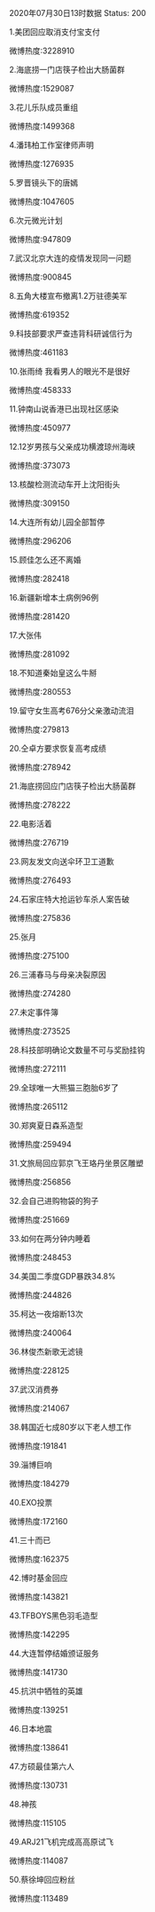 2020年07月30日13时数据
Status: 200

1.美团回应取消支付宝支付

微博热度:3228910

2.海底捞一门店筷子检出大肠菌群

微博热度:1529087

3.花儿乐队成员重组

微博热度:1499368

4.潘玮柏工作室律师声明

微博热度:1276935

5.罗晋镜头下的唐嫣

微博热度:1047605

6.次元微光计划

微博热度:947809

7.武汉北京大连的疫情发现同一问题

微博热度:900845

8.五角大楼宣布撤离1.2万驻德美军

微博热度:619352

9.科技部要求严查违背科研诚信行为

微博热度:461183

10.张雨绮 我看男人的眼光不是很好

微博热度:458333

11.钟南山说香港已出现社区感染

微博热度:450977

12.12岁男孩与父亲成功横渡琼州海峡

微博热度:373073

13.核酸检测流动车开上沈阳街头

微博热度:309150

14.大连所有幼儿园全部暂停

微博热度:296206

15.顾佳怎么还不离婚

微博热度:282418

16.新疆新增本土病例96例

微博热度:281420

17.大张伟

微博热度:281092

18.不知道秦始皇这么牛掰

微博热度:280553

19.留守女生高考676分父亲激动流泪

微博热度:279813

20.仝卓方要求恢复高考成绩

微博热度:278942

21.海底捞回应门店筷子检出大肠菌群

微博热度:278222

22.电影活着

微博热度:276719

23.网友发文向送伞环卫工道歉

微博热度:276493

24.石家庄特大抢运钞车杀人案告破

微博热度:275836

25.张月

微博热度:275100

26.三浦春马与母亲决裂原因

微博热度:274280

27.未定事件簿

微博热度:273525

28.科技部明确论文数量不可与奖励挂钩

微博热度:272111

29.全球唯一大熊猫三胞胎6岁了

微博热度:265112

30.郑爽夏日森系造型

微博热度:259494

31.文旅局回应郭京飞王珞丹坐景区雕塑

微博热度:256856

32.会自己进购物袋的狗子

微博热度:251669

33.如何在两分钟内睡着

微博热度:248453

34.美国二季度GDP暴跌34.8%

微博热度:244826

35.柯达一夜熔断13次

微博热度:240064

36.林俊杰新歌无滤镜

微博热度:228125

37.武汉消费券

微博热度:214067

38.韩国近七成80岁以下老人想工作

微博热度:191841

39.淄博巨响

微博热度:184279

40.EXO投票

微博热度:172160

41.三十而已

微博热度:162375

42.博时基金回应

微博热度:143821

43.TFBOYS黑色羽毛造型

微博热度:142295

44.大连暂停结婚颁证服务

微博热度:141730

45.抗洪中牺牲的英雄

微博热度:139251

46.日本地震

微博热度:138641

47.方硕最佳第六人

微博热度:130731

48.神孩

微博热度:115105

49.ARJ21飞机完成高高原试飞

微博热度:114087

50.蔡徐坤回应粉丝

微博热度:113489

